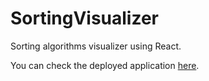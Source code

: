 # SortingVisualizer

Sorting algorithms visualizer using React.

You can check the deployed application [here](https://sorting-algorithms-visualize.herokuapp.com/).
